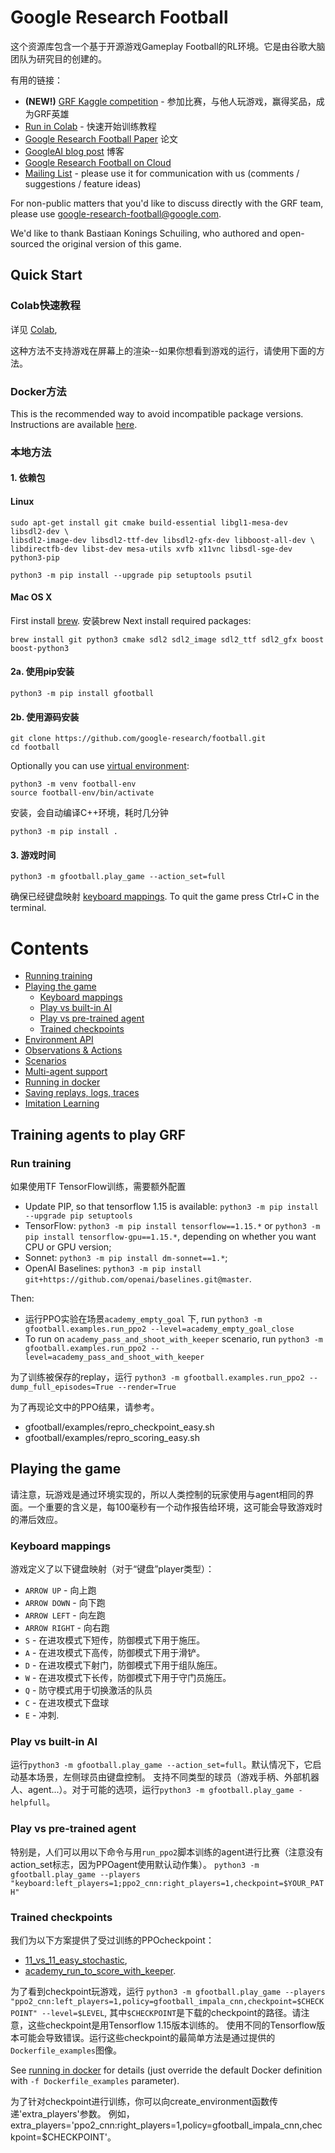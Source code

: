 # Google Research Football

这个资源库包含一个基于开源游戏Gameplay Football的RL环境。它是由谷歌大脑团队为研究目的创建的。

有用的链接：
* __(NEW!)__ [GRF Kaggle competition](https://www.kaggle.com/c/google-football) - 参加比赛，与他人玩游戏，赢得奖品，成为GRF英雄
* [Run in Colab](https://colab.research.google.com/github/google-research/football/blob/master/gfootball/colabs/gfootball_example_from_prebuild.ipynb) - 快速开始训练教程
* [Google Research Football Paper](https://arxiv.org/abs/1907.11180)   论文
* [GoogleAI blog post](https://ai.googleblog.com/2019/06/introducing-google-research-football.html)  博客
* [Google Research Football on Cloud](https://towardsdatascience.com/reproducing-google-research-football-rl-results-ac75cf17190e)
* [Mailing List](https://groups.google.com/forum/#!forum/google-research-football) - please use it for communication with us (comments / suggestions / feature ideas)


For non-public matters that you'd like to discuss directly with the GRF team,
please use google-research-football@google.com.

We'd like to thank Bastiaan Konings Schuiling, who authored and open-sourced the original version of this game.


## Quick Start

### Colab快速教程

详见 [Colab](https://colab.research.google.com/github/google-research/football/blob/master/gfootball/colabs/gfootball_example_from_prebuild.ipynb),

这种方法不支持游戏在屏幕上的渲染--如果你想看到游戏的运行，请使用下面的方法。

### Docker方法

This is the recommended way to avoid incompatible package versions.
Instructions are available [here](gfootball/doc/docker.md).

### 本地方法

#### 1. 依赖包
#### Linux
```
sudo apt-get install git cmake build-essential libgl1-mesa-dev libsdl2-dev \
libsdl2-image-dev libsdl2-ttf-dev libsdl2-gfx-dev libboost-all-dev \
libdirectfb-dev libst-dev mesa-utils xvfb x11vnc libsdl-sge-dev python3-pip

python3 -m pip install --upgrade pip setuptools psutil
```

#### Mac OS X
First install [brew](https://brew.sh/). 安装brew
Next install required packages:

```
brew install git python3 cmake sdl2 sdl2_image sdl2_ttf sdl2_gfx boost boost-python3
```

#### 2a. 使用pip安装
```
python3 -m pip install gfootball
```

#### 2b. 使用源码安装

```
git clone https://github.com/google-research/football.git
cd football
```

Optionally you can use [virtual environment](https://docs.python.org/3/tutorial/venv.html):

```
python3 -m venv football-env
source football-env/bin/activate
```

安装，会自动编译C++环境，耗时几分钟

```
python3 -m pip install .
```


#### 3. 游戏时间
```
python3 -m gfootball.play_game --action_set=full
```
确保已经键盘映射 [keyboard mappings](#keyboard-mappings).
To quit the game press Ctrl+C in the terminal.

# Contents #

* [Running training](#training-agents-to-play-GRF)
* [Playing the game](#playing-the-game)
    * [Keyboard mappings](#keyboard-mappings)
    * [Play vs built-in AI](#play-vs-built-in-AI)
    * [Play vs pre-trained agent](#play-vs-pre-trained-agent)
    * [Trained checkpoints](#trained-checkpoints)
* [Environment API](gfootball/doc/api.md)
* [Observations & Actions](gfootball/doc/observation.md)
* [Scenarios](gfootball/doc/scenarios.md)
* [Multi-agent support](gfootball/doc/multi_agent.md)
* [Running in docker](gfootball/doc/docker.md)
* [Saving replays, logs, traces](gfootball/doc/saving_replays.md)
* [Imitation Learning](gfootball/doc/imitation.md)

## Training agents to play GRF

### Run training
如果使用TF TensorFlow训练，需要额外配置

- Update PIP, so that tensorflow 1.15 is available: `python3 -m pip install --upgrade pip setuptools`
- TensorFlow: `python3 -m pip install tensorflow==1.15.*` or
  `python3 -m pip install tensorflow-gpu==1.15.*`, depending on whether you want CPU or
  GPU version;
- Sonnet: `python3 -m pip install dm-sonnet==1.*`;
- OpenAI Baselines:
  `python3 -m pip install git+https://github.com/openai/baselines.git@master`.

Then:

- 运行PPO实验在场景`academy_empty_goal` 下, run
  `python3 -m gfootball.examples.run_ppo2 --level=academy_empty_goal_close`
- To run on `academy_pass_and_shoot_with_keeper` scenario, run
  `python3 -m gfootball.examples.run_ppo2 --level=academy_pass_and_shoot_with_keeper`

为了训练被保存的replay，运行
`python3 -m gfootball.examples.run_ppo2 --dump_full_episodes=True --render=True`

为了再现论文中的PPO结果，请参考。

- gfootball/examples/repro_checkpoint_easy.sh
- gfootball/examples/repro_scoring_easy.sh

## Playing the game
请注意，玩游戏是通过环境实现的，所以人类控制的玩家使用与agent相同的界面。一个重要的含义是，每100毫秒有一个动作报告给环境，这可能会导致游戏时的滞后效应。

### Keyboard mappings
游戏定义了以下键盘映射（对于“键盘”player类型）：

* `ARROW UP` - 向上跑
* `ARROW DOWN` - 向下跑
* `ARROW LEFT` - 向左跑
* `ARROW RIGHT` - 向右跑
* `S` - 在进攻模式下短传，防御模式下用于施压。
* `A` - 在进攻模式下高传，防御模式下用于滑铲。
* `D` - 在进攻模式下射门，防御模式下用于组队施压。
* `W` - 在进攻模式下长传，防御模式下用于守门员施压。
* `Q` - 防守模式用于切换激活的队员
* `C` - 在进攻模式下盘球
* `E` - 冲刺.

### Play vs built-in AI
运行`python3 -m gfootball.play_game --action_set=full`。默认情况下，它启动基本场景，左侧球员由键盘控制。
支持不同类型的球员（游戏手柄、外部机器人、agent...）。对于可能的选项，运行`python3 -m gfootball.play_game -helpfull`。

### Play vs pre-trained agent

特别是，人们可以用以下命令与用`run_ppo2`脚本训练的agent进行比赛（注意没有action_set标志，因为PPOagent使用默认动作集）。
`python3 -m gfootball.play_game --players "keyboard:left_players=1;ppo2_cnn:right_players=1,checkpoint=$YOUR_PATH"`

### Trained checkpoints
我们为以下方案提供了受过训练的PPOcheckpoint：
  - [11_vs_11_easy_stochastic](https://storage.googleapis.com/gfootball/11_vs_11_easy_stochastic_v2),
  - [academy_run_to_score_with_keeper](https://storage.googleapis.com/gfootball/academy_run_to_score_with_keeper_v2).

为了看到checkpoint玩游戏，运行
`python3 -m gfootball.play_game --players "ppo2_cnn:left_players=1,policy=gfootball_impala_cnn,checkpoint=$CHECKPOINT" --level=$LEVEL`,
其中`$CHECKPOINT`是下载的checkpoint的路径。请注意，这些checkpoint是用Tensorflow 1.15版本训练的。
使用不同的Tensorflow版本可能会导致错误。运行这些checkpoint的最简单方法是通过提供的`Dockerfile_examples`图像。

See [running in docker](gfootball/doc/docker.md) for details (just override the default Docker definition with `-f Dockerfile_examples` parameter).

为了针对checkpoint进行训练，你可以向create_environment函数传递'extra_players'参数。
例如，extra_players='ppo2_cnn:right_players=1,policy=gfootball_impala_cnn,checkpoint=$CHECKPOINT'。